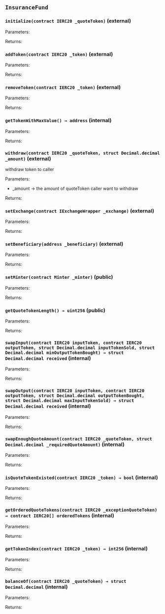 ## `InsuranceFund`







### `initialize(contract IERC20 _quoteToken)` (external)





Parameters:

Returns:
### `addToken(contract IERC20 _token)` (external)





Parameters:

Returns:
### `removeToken(contract IERC20 _token)` (external)





Parameters:

Returns:
### `getTokenWithMaxValue() → address` (internal)





Parameters:

Returns:
### `withdraw(contract IERC20 _quoteToken, struct Decimal.decimal _amount)` (external)

withdraw token to caller




Parameters:
 - _amount → the amount of quoteToken caller want to withdraw

Returns:
### `setExchange(contract IExchangeWrapper _exchange)` (external)





Parameters:

Returns:
### `setBeneficiary(address _beneficiary)` (external)





Parameters:

Returns:
### `setMinter(contract Minter _minter)` (public)





Parameters:

Returns:
### `getQuoteTokenLength() → uint256` (public)





Parameters:

Returns:
### `swapInput(contract IERC20 inputToken, contract IERC20 outputToken, struct Decimal.decimal inputTokenSold, struct Decimal.decimal minOutputTokenBought) → struct Decimal.decimal received` (internal)





Parameters:

Returns:
### `swapOutput(contract IERC20 inputToken, contract IERC20 outputToken, struct Decimal.decimal outputTokenBought, struct Decimal.decimal maxInputTokenSold) → struct Decimal.decimal received` (internal)





Parameters:

Returns:
### `swapEnoughQuoteAmount(contract IERC20 _quoteToken, struct Decimal.decimal _requiredQuoteAmount)` (internal)





Parameters:

Returns:
### `isQuoteTokenExisted(contract IERC20 _token) → bool` (internal)





Parameters:

Returns:
### `getOrderedQuoteTokens(contract IERC20 _exceptionQuoteToken) → contract IERC20[] orderedTokens` (internal)





Parameters:

Returns:
### `getTokenIndex(contract IERC20 _token) → int256` (internal)





Parameters:

Returns:
### `balanceOf(contract IERC20 _quoteToken) → struct Decimal.decimal` (internal)





Parameters:

Returns:
